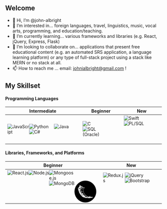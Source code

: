 ## Welcome

- 👋 Hi, I’m @john-albright
- 👀 I’m interested in... foreign languages, travel, linguistics, music, vocal arts, programming, and education/teaching.
- 🌱 I’m currently learning... various frameworks and libraries (e.g. React, jQuery, Express, Flask)
- 💞️ I’m looking to collaborate on... applications that present free educational content (e.g. an automated SRS application, a language learning platform) or any type of full-stack project using a stack like MERN or no stack at all.
- 📫 How to reach me ... email: johnialbright@gmail.com !

## My Skillset
#### Programming Languages 

Intermediate | Beginner | New
------------ | -------------- | --------
<img align="left" title="JavaScript" width="70px" src="https://img.icons8.com/color/96/000000/javascript--v1.png" /><img align="left" title="Python" width="80px" src="https://img.icons8.com/color/96/000000/python--v1.png" /><img align="left" title="Java" width="70px" src="https://img.icons8.com/color/96/000000/java-coffee-cup-logo--v1.png" /><img align="left" title="C#" width="70px" src="https://img.icons8.com/color/96/000000/c-sharp-logo.png" /> | <img align="left" title="C" width="70px" src="https://img.icons8.com/color/96/000000/c-programming.png" /><img align="left" title="SQL (Oracle)" width="70px" src="http://clipart-library.com/img1/866566.png" /> | <img align="left" title="Swift" width="70px" src="https://img.icons8.com/color/96/000000/swift.png" /><img align="left" title="PL/SQL" height="70px" src="https://store.dimensigon.com/wp-content/uploads/2019/03/pl-sql.png" />

#### Libraries, Frameworks, and Platforms
Beginner | New
-------- | ----
<img align="left" title="React.js" height="70px" src="https://img.icons8.com/ultraviolet/120/000000/react--v1.png" /><img align="left" title="Node.js" height="70px" src="https://cdn.freebiesupply.com/logos/large/2x/nodejs-icon-logo-png-transparent.png" /><img align="left" title="Mongoose.js" width="80px" src="https://avatars.githubusercontent.com/u/7552965?s=200&v=4" /><img align="left" title="MongoDB" height="70px" src="https://www.vectorlogo.zone/logos/mongodb/mongodb-icon.svg" /><img align="left" title="Flask" width="70px" src="logos/flask.png" /> | <img align="left" title="Redux.js" width="70px" src="https://img.icons8.com/color/96/000000/redux.png" /><img align="left" title="jQuery" width="70px" src="https://www.easyprogramming.net/logo/jquery.png" /><img align="left" title="Bootstrap" height="70px" src="https://sdtimes.com/wp-content/uploads/2018/01/bootstrap-stack.png" />

<!---
john-albright/john-albright is a ✨ special ✨ repository because its `README.md` (this file) appears on your GitHub profile.
You can click the Preview link to take a look at your changes.
--->
